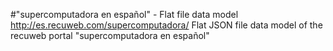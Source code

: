 #"supercomputadora en español" - Flat file data model
http://es.recuweb.com/supercomputadora/
Flat JSON file data model of the recuweb portal "supercomputadora en español"

